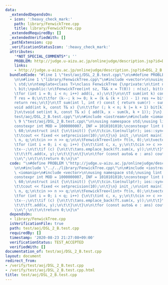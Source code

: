 ```yaml
---
data:
  _extendedDependsOn:
  - icon: ':heavy_check_mark:'
    path: library/FenwickTree.cpp
    title: library/FenwickTree.cpp
  _extendedRequiredBy: []
  _extendedVerifiedWith: []
  _pathExtension: cpp
  _verificationStatusIcon: ':heavy_check_mark:'
  attributes:
    '*NOT_SPECIAL_COMMENTS*': ''
    PROBLEM: http://judge.u-aizu.ac.jp/onlinejudge/description.jsp?id=DSL_2_B
    links:
    - http://judge.u-aizu.ac.jp/onlinejudge/description.jsp?id=DSL_2_B
  bundledCode: "#line 1 \"test/aoj/DSL_2_B.test.cpp\"\n\n#define PROBLEM \"http://judge.u-aizu.ac.jp/onlinejudge/description.jsp?id=DSL_2_B\"\
    \n\n#line 1 \"library/FenwickTree.cpp\"\n#include <vector>\n\nusing namespace\
    \ std;\n\ntemplate<class T>\nclass FenwickTree {\nprivate:\n\tint n;\n\tvector<T>\
    \ bit;\npublic:\n\tFenwickTree(int sz, T&& x = T(0)) : n(sz), bit(n + 1) {\n\t\
    \tfor (int i = 0; i < n; i++) add(i, x);\n\t}\n\n\tT sum(int k) const {\n\t\t\
    T res = 0;\n\t\tfor (k--; k >= 0; k = (k & (k + 1)) - 1) res += bit[k];\n\t\t\
    return res;\n\t}\n\tT sum(int l, int r) const { return sum(r) - sum(l); }\n\n\t\
    void add(int k, const T& x) {\n\t\tfor (; k < n; k |= k + 1) bit[k] += x;\n\t\
    }\n\tvoid set(int k, const T& x) { add(k, x - sum(k, k + 1)); }\n};\n#line 5 \"\
    test/aoj/DSL_2_B.test.cpp\"\n\n#include <iostream>\n#include <iomanip>\n#line\
    \ 9 \"test/aoj/DSL_2_B.test.cpp\"\n\nusing namespace std;\nusing lint = long long;\n\
    constexpr int MOD = 1000000007, INF = 1010101010;\nconstexpr lint LINF = 1LL <<\
    \ 60;\n\nstruct init {\n\tinit() {\n\t\tcin.tie(nullptr); ios::sync_with_stdio(false);\n\
    \t\tcout << fixed << setprecision(10);\n\t}\n} init_;\n\nint main() {\n\n\tint\
    \ n, q;\n\tcin >> n >> q;\n\n\tFenwickTree<lint> ft(n, 0);\n\tvector<int> ans;\n\
    \tfor (int i = 0; i < q; i++) {\n\t\tint c, x, y;\n\t\tcin >> c >> x >> y;\n\t\
    \tx--;\n\t\tif (c) {\n\t\t\tans.emplace_back(ft.sum(x, y));\n\t\t}\n\t\telse {\n\
    \t\t\tft.add(x, y);\n\t\t}\n\t}\n\n\tfor (const auto& e : ans) cout << e << \"\
    \\n\";\n\t\n\treturn 0;\n}\n"
  code: "\n#define PROBLEM \"http://judge.u-aizu.ac.jp/onlinejudge/description.jsp?id=DSL_2_B\"\
    \n\n#include \"../../library/FenwickTree.cpp\"\n\n#include <iostream>\n#include\
    \ <iomanip>\n#include <vector>\n\nusing namespace std;\nusing lint = long long;\n\
    constexpr int MOD = 1000000007, INF = 1010101010;\nconstexpr lint LINF = 1LL <<\
    \ 60;\n\nstruct init {\n\tinit() {\n\t\tcin.tie(nullptr); ios::sync_with_stdio(false);\n\
    \t\tcout << fixed << setprecision(10);\n\t}\n} init_;\n\nint main() {\n\n\tint\
    \ n, q;\n\tcin >> n >> q;\n\n\tFenwickTree<lint> ft(n, 0);\n\tvector<int> ans;\n\
    \tfor (int i = 0; i < q; i++) {\n\t\tint c, x, y;\n\t\tcin >> c >> x >> y;\n\t\
    \tx--;\n\t\tif (c) {\n\t\t\tans.emplace_back(ft.sum(x, y));\n\t\t}\n\t\telse {\n\
    \t\t\tft.add(x, y);\n\t\t}\n\t}\n\n\tfor (const auto& e : ans) cout << e << \"\
    \\n\";\n\t\n\treturn 0;\n}\n"
  dependsOn:
  - library/FenwickTree.cpp
  isVerificationFile: true
  path: test/aoj/DSL_2_B.test.cpp
  requiredBy: []
  timestamp: '2020-08-23 21:27:08+09:00'
  verificationStatus: TEST_ACCEPTED
  verifiedWith: []
documentation_of: test/aoj/DSL_2_B.test.cpp
layout: document
redirect_from:
- /verify/test/aoj/DSL_2_B.test.cpp
- /verify/test/aoj/DSL_2_B.test.cpp.html
title: test/aoj/DSL_2_B.test.cpp
---
```

